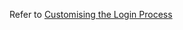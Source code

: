 Refer to [Customising the Login Process](http://practicalsymfony.com/chapter-11-customising-the-login-process/)
